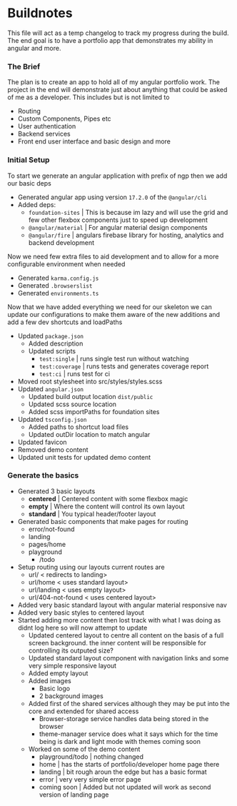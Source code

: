 # Buildnotes

This file will act as a temp changelog to track my progress during the build. The end goal is to have a portfolio app that demonstrates my ability in angular and more.

### The Brief

The plan is to create an app to hold all of my angular portfolio work. The project in the end will demonstrate just about anything that could be asked of me as a developer. This includes but is not limited to

- Routing
- Custom Components, Pipes etc
- User authentication
- Backend services
- Front end user interface and basic design and more

### Initial Setup

To start we generate an angular application with prefix of ngp then we add our basic deps

- Generated angular app using version `17.2.0` of the `@angular/cli` 
- Added deps:
    - `foundation-sites` | This is because im lazy and will use the grid and few other flexbox components just to speed up development
    - `@angular/material` | For angular material design components
    - `@angular/fire` | angulars firebase library for hosting, analytics and backend development

Now we need few extra files to aid development and to allow for a more configurable environment when needed

- Generated `karma.config.js`
- Generated `.browserslist`
- Generated `environments.ts`

Now that we have added everything we need for our skeleton we can update our configurations to make them aware of the new additions and add a few dev shortcuts and loadPaths

- Updated `package.json`
    - Added description
    - Updated scripts
        - `test:single` | runs single test run without watching
        - `test:coverage` | runs tests and generates coverage report
        - `test:ci` | runs test for ci
- Moved root stylesheet into src/styles/styles.scss
- Updated `angular.json`
    - Updated build output location `dist/public`
    - Updated scss source location
    - Added scss importPaths for foundation sites
- Updated `tsconfig.json`
    - Added paths to shortcut load files
    - Updated outDir location to match angular
- Updated favicon
- Removed demo content
- Updated unit tests for updated demo content

### Generate the basics

- Generated 3 basic layouts
    - **centered** | Centered content with some flexbox magic
    - **empty** | Where the content will control its own layout
    - **standard** | You typical header/footer layout
- Generated basic components that make pages for routing 
    - error/not-found
    - landing
    - pages/home
    - playground
        - /todo
- Setup routing using our layouts current routes are
    - url/ < redirects to landing>
    - url/home < uses standard layout>
    - url/landing < uses empty layout>
    - url/404-not-found < uses centered layout>
- Added very basic standard layout with angular material responsive nav 
- Added very basic styles to centered layout
- Started adding more content then lost track with what I was doing as didnt log here so will now attempt to update
    - Updated centered layout to centre all content on the basis of a full screen background. the inner content will be responsible for controlling its outputed size?
    - Updated standard layout component with navigation links and some very simple responsive layout
    - Added empty layout
    - Added images
        - Basic logo
        - 2 background images
    - Added first of the shared services although they may be put into the core and extended for shared access 
        - Browser-storage service handles data being stored in the browser
        - theme-manager service does what it says which for the time being is dark and light mode with themes coming soon 
    - Worked on some of the demo content
        - playground/todo | nothing changed
        - home | has the starts of  portfolio/developer home page there
        - landing | bit rough aroun the edge but has a basic format
        - error | very very simple error page
        - coming soon | Added but not updated will work as second version of landing page



